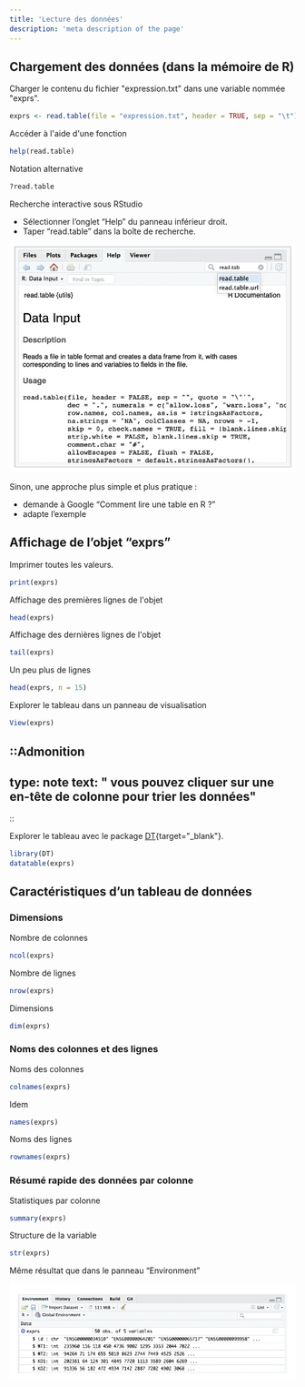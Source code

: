 ```yaml
---
title: 'Lecture des données'
description: 'meta description of the page'
---
```


## Chargement des données (dans la mémoire de R)

Charger le contenu du fichier "expression.txt" dans une variable nommée "exprs".

```r
exprs <- read.table(file = "expression.txt", header = TRUE, sep = "\t")
```

Accéder à l'aide d'une fonction

```r
help(read.table)
```

Notation alternative

```r
?read.table
```

Recherche interactive sous RStudio

- Sélectionner l’onglet “Help” du panneau inférieur droit.
- Taper “read.table” dans la boîte de recherche.

![](images/help.png)

Sinon, une approche plus simple et plus pratique :

- demande à Google “Comment lire une table en R ?”
- adapte l’exemple

## Affichage de l’objet “exprs”

Imprimer toutes les valeurs.

```r
print(exprs)
```

Affichage des premières lignes de l'objet

```r
head(exprs)
```

Affichage des dernières lignes de l'objet

```r
tail(exprs)
```

Un peu plus de lignes

```r
head(exprs, n = 15)
```

Explorer le tableau dans un panneau de visualisation

```r
View(exprs)
```
::Admonition
---
type: note
text: " vous pouvez cliquer sur une en-tête de colonne pour trier les données"
---
::


Explorer le tableau avec le package [DT](https://rstudio.github.io/DT/){target="_blank"}.

```r
library(DT)
datatable(exprs)
```

## Caractéristiques d’un tableau de données

### Dimensions

Nombre de colonnes

```r
ncol(exprs)
```

Nombre de lignes

```r
nrow(exprs)
```

Dimensions

```r
dim(exprs)
```

### Noms des colonnes et des lignes

Noms des colonnes

```r
colnames(exprs)
```

Idem

```r
names(exprs) 
```

Noms des lignes

```r
rownames(exprs)
```

### Résumé rapide des données par colonne

Statistiques par colonne

```r
summary(exprs)
```

Structure de la variable

```r
str(exprs)
```

Même résultat que dans le panneau “Environment”

![](images/envExpr.png)
